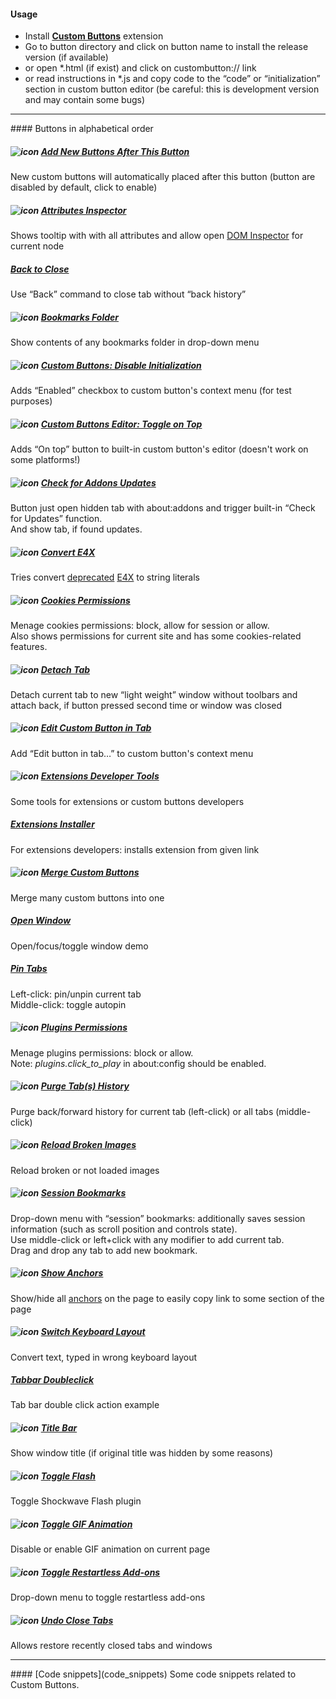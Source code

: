 ﻿#### Usage
* Install **[Custom Buttons](https://addons.mozilla.org/addon/custom-buttons/)** extension
* Go to button directory and click on button name to install the release version (if available)
* or open *.html (if exist) and click on custombutton:// link
* or read instructions in *.js and copy code to the “code” or “initialization” section in custom button editor (be careful: this is development version and may contain some bugs)

<hr>
#### Buttons in alphabetical order

##### ![icon](https://raw.github.com/Infocatcher/Custom_Buttons/master/Add_New_Buttons_After_This_Button/icon.png)&nbsp;[Add New Buttons After This Button](Add_New_Buttons_After_This_Button)
New custom buttons will automatically placed after this button (button are disabled by default, click to enable)

##### ![icon](https://raw.github.com/Infocatcher/Custom_Buttons/master/Attributes_Inspector/icon.png)&nbsp;[Attributes Inspector](Attributes_Inspector)
Shows tooltip with with all attributes and allow open [DOM Inspector](https://addons.mozilla.org/addon/dom-inspector-6622/) for current node

##### [Back to Close](Back_to_Close)
Use “Back” command to close tab without “back history”

##### ![icon](https://raw.github.com/Infocatcher/Custom_Buttons/master/Bookmarks_Folder/icon.png)&nbsp;[Bookmarks Folder](Bookmarks_Folder)
Show contents of any bookmarks folder in drop-down menu

##### ![icon](https://raw.github.com/Infocatcher/Custom_Buttons/master/CB_Disable_Initialization/icon.png)&nbsp;[Custom Buttons: Disable Initialization](CB_Disable_Initialization)
Adds “Enabled” checkbox to custom button's context menu (for test purposes)

##### ![icon](https://raw.github.com/Infocatcher/Custom_Buttons/master/CB_Editor_Toggle_on_Top/icons/icon.png)&nbsp;[Custom Buttons Editor: Toggle on Top](CB_Editor_Toggle_on_Top)
Adds “On top” button to built-in custom button's editor (doesn't work on some platforms!)

##### ![icon](https://raw.github.com/Infocatcher/Custom_Buttons/master/Check_for_Addons_Updates/icon.png)&nbsp;[Check for Addons Updates](Check_for_Addons_Updates)
Button just open hidden tab with about:addons and trigger built-in “Check for Updates” function.
<br>And show tab, if found updates.

##### ![icon](https://raw.github.com/Infocatcher/Custom_Buttons/master/Convert_E4X/icon.png)&nbsp;[Convert E4X](Convert_E4X)
Tries convert [deprecated](http://custombuttons.sf.net/forum/viewtopic.php?f=2&t=365) [E4X](https://developer.mozilla.org/en-US/docs/E4X) to string literals

##### ![icon](https://raw.github.com/Infocatcher/Custom_Buttons/master/Cookies_Permissions/icons/icon.png)&nbsp;[Cookies Permissions](Cookies_Permissions)
Menage cookies permissions: block, allow for session or allow.
<br>Also shows permissions for current site and has some cookies-related features.

##### ![icon](https://raw.github.com/Infocatcher/Custom_Buttons/master/Detach_Tab/icon.png)&nbsp;[Detach Tab](Detach_Tab)
Detach current tab to new “light weight” window without toolbars and attach back, if button pressed second time or window was closed

##### ![icon](https://raw.github.com/Infocatcher/Custom_Buttons/master/Edit_Custom_Button_in_Tab/icon.png)&nbsp;[Edit Custom Button in Tab](Edit_Custom_Button_in_Tab)
Add “Edit button in tab…” to custom button's context menu

##### ![icon](https://raw.github.com/Infocatcher/Custom_Buttons/master/Extensions_Developer_Tools/icon.png)&nbsp;[Extensions Developer Tools](Extensions_Developer_Tools)
Some tools for extensions or custom buttons developers

##### [Extensions Installer](Extensions_Installer)
For extensions developers: installs extension from given link

##### ![icon](https://raw.github.com/Infocatcher/Custom_Buttons/master/Merge_Custom_Buttons/icon.png)&nbsp;[Merge Custom Buttons](Merge_Custom_Buttons)
Merge many custom buttons into one

##### [Open Window](Open_Window)
Open/focus/toggle window demo

##### [Pin Tabs](Pin_Tabs)
Left-click: pin/unpin current tab
<br>Middle-click: toggle autopin

##### ![icon](https://raw.github.com/Infocatcher/Custom_Buttons/master/Plugins_Permissions/icons/icon.png)&nbsp;[Plugins Permissions](Plugins_Permissions)
Menage plugins permissions: block or allow.
<br>Note: *plugins.click_to_play* in about:config should be enabled.

##### ![icon](https://raw.github.com/Infocatcher/Custom_Buttons/master/Purge_Tabs_History/icon.png)&nbsp;[Purge Tab(s) History](Purge_Tabs_History)
Purge back/forward history for current tab (left-click) or all tabs (middle-click)

##### ![icon](https://raw.github.com/Infocatcher/Custom_Buttons/master/Reload_Broken_Images/icon.png)&nbsp;[Reload Broken Images](Reload_Broken_Images)
Reload broken or not loaded images

##### ![icon](https://raw.github.com/Infocatcher/Custom_Buttons/master/Session_Bookmarks/icon.png)&nbsp;[Session Bookmarks](Session_Bookmarks)
Drop-down menu with “session” bookmarks: additionally saves session information (such as scroll position and controls state).
<br>Use middle-click or left+click with any modifier to add current tab.
<br>Drag and drop any tab to add new bookmark.

##### ![icon](https://raw.github.com/Infocatcher/Custom_Buttons/master/Show_Anchors/icon.png)&nbsp;[Show Anchors](Show_Anchors)
Show/hide all <a href="https://en.wikipedia.org/wiki/HTML_element#Anchor">anchors</a> on the page to easily copy link to some section of the page

##### ![icon](https://raw.github.com/Infocatcher/Custom_Buttons/master/Switch_Keyboard_Layout/icon.png)&nbsp;[Switch Keyboard Layout](Switch_Keyboard_Layout)
Convert text, typed in wrong keyboard layout

##### [Tabbar Doubleclick](Tabbar_Doubleclick)
Tab bar double click action example

##### ![icon](https://raw.github.com/Infocatcher/Custom_Buttons/master/Title_Bar/icon.png)&nbsp;[Title Bar](Title_Bar)
Show window title (if original title was hidden by some reasons)

##### ![icon](https://raw.github.com/Infocatcher/Custom_Buttons/master/Toggle_Flash/icon.png)&nbsp;[Toggle Flash](Toggle_Flash)
Toggle Shockwave Flash plugin

##### ![icon](https://raw.github.com/Infocatcher/Custom_Buttons/master/Toggle_GIF_Animation/icon.png)&nbsp;[Toggle GIF Animation](Toggle_GIF_Animation)
Disable or enable GIF animation on current page

##### ![icon](https://raw.github.com/Infocatcher/Custom_Buttons/master/Toggle_Restartless_Add-ons/icon.png)&nbsp;[Toggle Restartless Add-ons](Toggle_Restartless_Add-ons)
Drop-down menu to toggle restartless add-ons

##### ![icon](https://raw.github.com/Infocatcher/Custom_Buttons/master/Undo_Close_Tabs/icons/icon.png)&nbsp;[Undo Close Tabs](Undo_Close_Tabs)
Allows restore recently closed tabs and windows

<hr>
#### [Code snippets](code_snippets)
Some code snippets related to Custom Buttons.